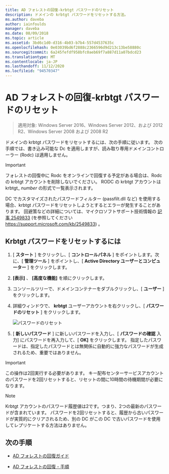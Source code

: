 ```yaml
---
title: AD フォレストの回復-krbtgt パスワードのリセット
description: ドメインの krbtgt パスワードをリセットする方法。
ms.author: daveba
author: iainfoulds
manager: daveba
ms.date: 08/09/2018
ms.topic: article
ms.assetid: 3bd6c1d0-d316-4b03-b7b4-557d4537635c
ms.openlocfilehash: 0e03039bd6f2888c2366596d9d213c13be58880c
ms.sourcegitcommit: 6a245fefdf958bfc0aeb69f7a887d11a07bdcd23
ms.translationtype: MT
ms.contentlocale: ja-JP
ms.lasthandoff: 11/12/2020
ms.locfileid: "94570347"
---
```

# <a name="ad-forest-recovery---resetting-the-krbtgt-password"></a>AD フォレストの回復-krbtgt パスワードのリセット

> 適用対象: Windows Server 2016、Windows Server 2012、および 2012 R2、Windows Server 2008 および 2008 R2

ドメインの krbtgt パスワードをリセットするには、次の手順に従います。 次の手順では、書き込み可能な Dc を適用しますが、読み取り専用ドメインコントローラー (Rodc) は適用しません。

> [!IMPORTANT]
> フォレストの回復中に Rodc をオンラインで回復する予定がある場合は、Rodc の krbtgt アカウントを削除しないでください。 RODC の krbtgt アカウントは krbtgt_ *number* の形式で一覧表示されます。
>
> DC でカスタマイズされたパスワードフィルター (passfilt.dll など) を使用する場合、krbtgt パスワードをリセットしようとするとエラーが発生することがあります。 回避策などの詳細については、マイクロソフトサポート技術情報の [記事 2549833](https://support.microsoft.com/kb/2549833) (を参照してください https://support.microsoft.com/kb/2549833) 。

## <a name="to-reset-the-krbtgt-password"></a>Krbtgt パスワードをリセットするには

1. [ **スタート** ] をクリックし、[ **コントロールパネル** ] をポイントします。次に、[ **管理ツール** ] をポイントし、[ **Active Directory ユーザーとコンピューター** ] をクリックします。

2. **[表示]** 、 **[高度な機能]** を順にクリックします。

3. コンソールツリーで、ドメインコンテナーをダブルクリックし、[ **ユーザー** ] をクリックします。

4. 詳細ウィンドウで、 **krbtgt** ユーザーアカウントを右クリックし、[ **パスワードのリセット** ] をクリックします。

   ![パスワードのリセット](media/AD-Forest-Recovery-Resetting-the-krbtgt-password/resetpass1.png)

5. [ **新しいパスワード** ] に新しいパスワードを入力し、[ **パスワードの確認** 入力] にパスワードを再入力して、[ **OK]** をクリックします。 指定したパスワードは、指定したパスワードとは無関係に自動的に強力なパスワードが生成されるため、重要ではありません。

> [!IMPORTANT]
> この操作は2回実行する必要があります。 キー配布センターサービスアカウントのパスワードを2回リセットすると、リセットの間に10時間の待機期間が必要になります。

> [!NOTE]
> Krbtgt アカウントのパスワード履歴値は2です。つまり、2つの最新のパスワードが含まれています。 パスワードを2回リセットすると、履歴から古いパスワードが実質的にクリアされるため、別の DC がこの DC で古いパスワードを使用してレプリケートする方法はありません。

## <a name="next-steps"></a>次の手順

- [AD フォレストの回復ガイド](AD-Forest-Recovery-Guide.md)

- [AD フォレストの回復 - 手順](AD-Forest-Recovery-Procedures.md)
